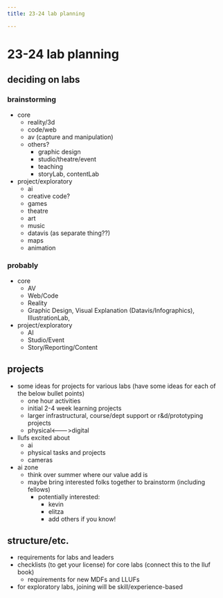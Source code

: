 ```yaml
---
title: 23-24 lab planning

---
```


# 23-24 lab planning
## deciding on labs
### brainstorming
* core
    * reality/3d
    * code/web
    * av (capture and manipulation)
    * others?
        * graphic design
        * studio/theatre/event
        * teaching
        * storyLab, contentLab
* project/exploratory
    * ai
    * creative code?
    * games
    * theatre
    * art
    * music
    * datavis (as separate thing??)
    * maps
    * animation
### probably
* core
    * AV
    * Web/Code
    * Reality
    * Graphic Design, Visual Explanation (Datavis/Infographics), IllustrationLab, 
* project/exploratory
    * AI
    * Studio/Event
    * Story/Reporting/Content

## projects
* some ideas for projects for various labs (have some ideas for each of the below bullet points)
    * one hour activities
    * initial 2-4 week learning projects
    * larger infrastructural, course/dept support or r&d/prototyping projects
    * physical<--->digital
* llufs excited about
    * ai
    * physical tasks and projects
    * cameras
* ai zone
    * think over summer where our value add is
    * maybe bring interested folks together to brainstorm (including fellows)
        * potentially interested:
            * kevin
            * elitza
            * add others if you know!

## structure/etc.
* requirements for labs and leaders
* checklists (to get your license) for core labs (connect this to the lluf book)
    * requirements for new MDFs and LLUFs
* for exploratory labs, joining will be skill/experience-based